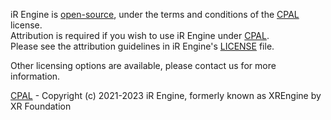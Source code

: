 iR Engine is [open-source](https://github.com/ir-engine/ir-engine), under the terms and conditions of the [CPAL](https://github.com/ir-engine/ir-engine/LICENSE) license.  
Attribution is required if you wish to use iR Engine under [CPAL](https://github.com/ir-engine/ir-engine/LICENSE).  
Please see the attribution guidelines in iR Engine's [LICENSE](https://github.com/ir-engine/ir-engine/LICENSE) file.

Other licensing options are available, please contact us for more information.

[CPAL](https://github.com/ir-engine/ir-engine/LICENSE) - Copyright (c) 2021-2023 iR Engine, formerly known as XREngine by XR Foundation
